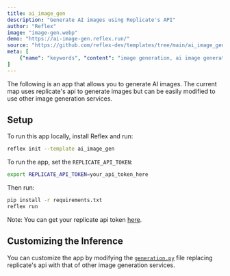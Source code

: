 ```yaml
---
title: ai_image_gen
description: "Generate AI images using Replicate's API"
author: "Reflex"
image: "image-gen.webp"
demo: "https://ai-image-gen.reflex.run/"
source: "https://github.com/reflex-dev/templates/tree/main/ai_image_gen"
meta: [
    {"name": "keywords", "content": "image generation, ai image generation, reflex image generation, Replicate image generation"},
]
---
```


The following is an app that allows you to generate AI images. The current map uses replicate's api to generate images but can be easily modified to use other image generation services.

## Setup

To run this app locally, install Reflex and run:

```bash
reflex init --template ai_image_gen
```

To run the app, set the `REPLICATE_API_TOKEN`:

```bash
export REPLICATE_API_TOKEN=your_api_token_here
```

Then run:

```bash
pip install -r requirements.txt
reflex run
```

Note: You can get your replicate api token [here](https://replicate.com/account/api-tokens).

## Customizing the Inference

You can customize the app by modifying the [`generation.py`](https://github.com/reflex-dev/templates/blob/main/ai_image_gen/ai_image_gen/backend/generation.py) file replacing replicate's api with that of other image generation services.